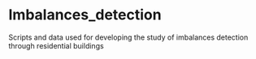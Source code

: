 # Imbalances_detection
Scripts and data used for developing the study of imbalances detection through residential buildings
